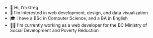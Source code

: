 - 👋 Hi, I’m Greg
- 👀 I’m interested in web development, design, and data visualization
- 🎓 I have a BSc in Computer Science, and a BA in English
- 👨‍💼 I'm currently working as a web developer for the BC Ministry of Social Development and Poverty Reduction
